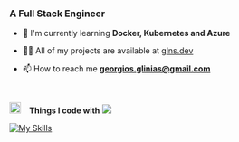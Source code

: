 <h3>A Full Stack Engineer</h3>

- 🌱 I'm currently learning **Docker, Kubernetes and Azure**

- 👨‍💻 All of my projects are available at [glns.dev](https://glns.dev)

- 📫 How to reach me **<georgios.glinias@gmail.com>**

<br/>

<img src="https://media2.giphy.com/media/QssGEmpkyEOhBCb7e1/giphy.gif?cid=ecf05e47a0n3gi1bfqntqmob8g9aid1oyj2wr3ds3mg700bl&rid=giphy.gif" width ="20"> &ensp; <b> Things I code with</b>
<img src="https://user-images.githubusercontent.com/73097560/115834477-dbab4500-a447-11eb-908a-139a6edaec5c.gif"><br>

<p align="left">
<!-- <img src="https://skillicons.dev/icons?i=html,css,js,ts,nextjs,react,tailwind,figma,notion,npm,git,github,nodejs,express,prisma,postgres,supabase,mongodb,postman,vscode,webstorm,vercel,vite,powershell,bash,linux,mysql,md,firebase,cloudflare,java,c,py"/> -->

[![My Skills](https://skillicons.dev/icons?i=html,css,js,ts,go,cs,nextjs,vite,react,tailwind,redux,git,github,nodejs,express,postman,vscode,vercel)](https://glns.dev)

  <!-- jest -->
</p>
